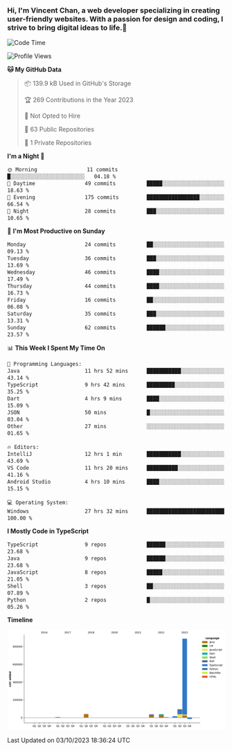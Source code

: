 ### Hi, I'm Vincent Chan, a web developer specializing in creating user-friendly websites. With a passion for design and coding, I strive to bring digital ideas to life.👋

<!--
**hkvincent/hkvincent** is a ✨ _special_ ✨ repository because its `README.md` (this file) appears on your GitHub profile.

Here are some ideas to get you started:

- 🔭 I’m currently working on ...
- 🌱 I’m currently learning ...
- 👯 I’m looking to collaborate on ...
- 🤔 I’m looking for help with ...
- 💬 Ask me about ...
- 📫 How to reach me: ...
- 😄 Pronouns: ...
- ⚡ Fun fact: ...
-->
<!--START_SECTION:waka-->
![Code Time](http://img.shields.io/badge/Code%20Time-456%20hrs%2048%20mins-blue)

![Profile Views](http://img.shields.io/badge/Profile%20Views-0-blue)

**🐱 My GitHub Data** 

> 📦 139.9 kB Used in GitHub's Storage 
 > 
> 🏆 269 Contributions in the Year 2023
 > 
> 🚫 Not Opted to Hire
 > 
> 📜 63 Public Repositories 
 > 
> 🔑 1 Private Repositories 
 > 
**I'm a Night 🦉** 

```text
🌞 Morning                11 commits          █░░░░░░░░░░░░░░░░░░░░░░░░   04.18 % 
🌆 Daytime                49 commits          █████░░░░░░░░░░░░░░░░░░░░   18.63 % 
🌃 Evening                175 commits         █████████████████░░░░░░░░   66.54 % 
🌙 Night                  28 commits          ███░░░░░░░░░░░░░░░░░░░░░░   10.65 % 
```
📅 **I'm Most Productive on Sunday** 

```text
Monday                   24 commits          ██░░░░░░░░░░░░░░░░░░░░░░░   09.13 % 
Tuesday                  36 commits          ███░░░░░░░░░░░░░░░░░░░░░░   13.69 % 
Wednesday                46 commits          ████░░░░░░░░░░░░░░░░░░░░░   17.49 % 
Thursday                 44 commits          ████░░░░░░░░░░░░░░░░░░░░░   16.73 % 
Friday                   16 commits          ██░░░░░░░░░░░░░░░░░░░░░░░   06.08 % 
Saturday                 35 commits          ███░░░░░░░░░░░░░░░░░░░░░░   13.31 % 
Sunday                   62 commits          ██████░░░░░░░░░░░░░░░░░░░   23.57 % 
```


📊 **This Week I Spent My Time On** 

```text
💬 Programming Languages: 
Java                     11 hrs 52 mins      ███████████░░░░░░░░░░░░░░   43.14 % 
TypeScript               9 hrs 42 mins       █████████░░░░░░░░░░░░░░░░   35.25 % 
Dart                     4 hrs 9 mins        ████░░░░░░░░░░░░░░░░░░░░░   15.09 % 
JSON                     50 mins             █░░░░░░░░░░░░░░░░░░░░░░░░   03.04 % 
Other                    27 mins             ░░░░░░░░░░░░░░░░░░░░░░░░░   01.65 % 

🔥 Editors: 
IntelliJ                 12 hrs 1 min        ███████████░░░░░░░░░░░░░░   43.69 % 
VS Code                  11 hrs 20 mins      ██████████░░░░░░░░░░░░░░░   41.16 % 
Android Studio           4 hrs 10 mins       ████░░░░░░░░░░░░░░░░░░░░░   15.15 % 

💻 Operating System: 
Windows                  27 hrs 32 mins      █████████████████████████   100.00 % 
```

**I Mostly Code in TypeScript** 

```text
TypeScript               9 repos             ██████░░░░░░░░░░░░░░░░░░░   23.68 % 
Java                     9 repos             ██████░░░░░░░░░░░░░░░░░░░   23.68 % 
JavaScript               8 repos             █████░░░░░░░░░░░░░░░░░░░░   21.05 % 
Shell                    3 repos             ██░░░░░░░░░░░░░░░░░░░░░░░   07.89 % 
Python                   2 repos             █░░░░░░░░░░░░░░░░░░░░░░░░   05.26 % 
```



**Timeline**

![Lines of Code chart](https://raw.githubusercontent.com/hkvincent/hkvincent/main/assets/bar_graph.png)


 Last Updated on 03/10/2023 18:36:24 UTC
<!--END_SECTION:waka-->
